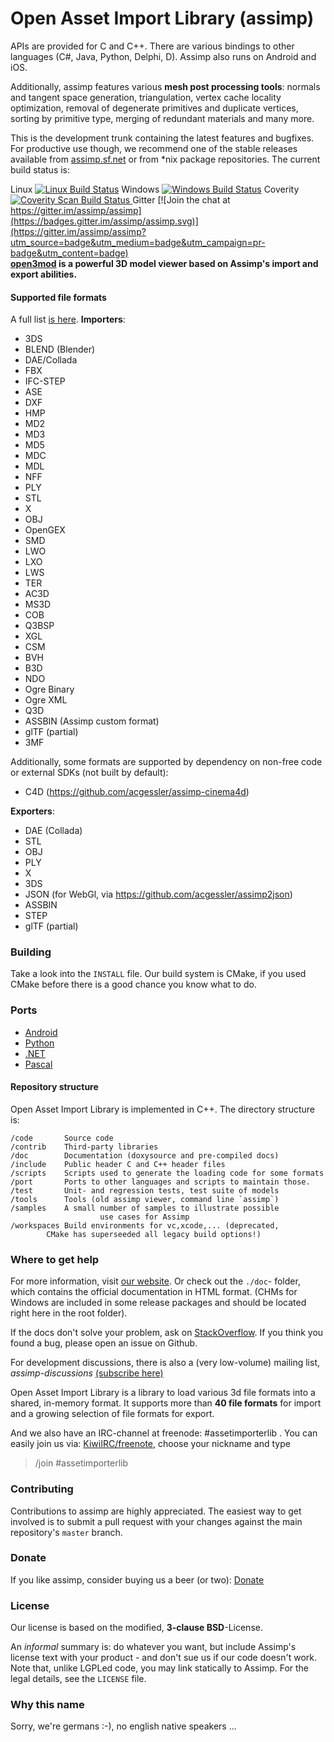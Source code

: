 Open Asset Import Library (assimp)
==================================

APIs are provided for C and C++. There are various bindings to other languages (C#, Java, Python, Delphi, D). Assimp also runs on Android and iOS.

Additionally, assimp features various __mesh post processing tools__: normals and tangent space generation, triangulation, vertex cache locality optimization, removal of degenerate primitives and duplicate vertices, sorting by primitive type, merging of redundant materials and many more.

This is the development trunk containing the latest features and bugfixes. For productive use though, we recommend one of the stable releases available from [assimp.sf.net](http://assimp.sf.net) or from *nix package repositories.
The current build status is:

Linux [![Linux Build Status](https://travis-ci.org/assimp/assimp.png)](https://travis-ci.org/assimp/assimp)
Windows [![Windows Build Status](https://ci.appveyor.com/api/projects/status/tmo433wax6u6cjp4?svg=true)](https://ci.appveyor.com/project/kimkulling/assimp)
Coverity<a href="https://scan.coverity.com/projects/5607">
  <img alt="Coverity Scan Build Status"
       src="https://scan.coverity.com/projects/5607/badge.svg"/>
</a>
Gitter [![Join the chat at https://gitter.im/assimp/assimp](https://badges.gitter.im/assimp/assimp.svg)](https://gitter.im/assimp/assimp?utm_source=badge&utm_medium=badge&utm_campaign=pr-badge&utm_content=badge)
<br>
__[open3mod](https://github.com/acgessler/open3mod) is a powerful 3D model viewer based on Assimp's import and export abilities.__

#### Supported file formats ####

A full list [is here](http://assimp.sourceforge.net/main_features_formats.html).
__Importers__:

- 3DS
- BLEND (Blender)
- DAE/Collada
- FBX
- IFC-STEP
- ASE
- DXF
- HMP
- MD2
- MD3
- MD5
- MDC
- MDL
- NFF
- PLY
- STL
- X
- OBJ
- OpenGEX
- SMD
- LWO
- LXO
- LWS  
- TER
- AC3D
- MS3D
- COB
- Q3BSP
- XGL
- CSM
- BVH
- B3D
- NDO
- Ogre Binary
- Ogre XML
- Q3D
- ASSBIN (Assimp custom format)
- glTF (partial)
- 3MF

Additionally, some formats are supported by dependency on non-free code or external SDKs (not built by default):

- C4D (https://github.com/acgessler/assimp-cinema4d)

__Exporters__:

- DAE (Collada)
- STL
- OBJ
- PLY
- X
- 3DS
- JSON (for WebGl, via https://github.com/acgessler/assimp2json)
- ASSBIN
- STEP
- glTF (partial)

### Building ###
Take a look into the `INSTALL` file. Our build system is CMake, if you used CMake before there is a good chance you know what to do.

### Ports ###
* [Android](port/AndroidJNI/README.md)
* [Python](port/PyAssimp/README.md)
* [.NET](port/AssimpNET/Readme.md)
* [Pascal](port/AssimpPascal/Readme.md)

#### Repository structure ####
Open Asset Import Library is implemented in C++. The directory structure is:

	/code		Source code
	/contrib	Third-party libraries
	/doc		Documentation (doxysource and pre-compiled docs)
	/include	Public header C and C++ header files
	/scripts 	Scripts used to generate the loading code for some formats
	/port		Ports to other languages and scripts to maintain those.
	/test		Unit- and regression tests, test suite of models
	/tools		Tools (old assimp viewer, command line `assimp`)
	/samples	A small number of samples to illustrate possible
                        use cases for Assimp
	/workspaces	Build environments for vc,xcode,... (deprecated,
			CMake has superseeded all legacy build options!)


### Where to get help ###
For more information, visit [our website](http://assimp.sourceforge.net/). Or check out the `./doc`- folder, which contains the official documentation in HTML format.
(CHMs for Windows are included in some release packages and should be located right here in the root folder).

If the docs don't solve your problem, ask on [StackOverflow](http://stackoverflow.com/questions/tagged/assimp?sort=newest). If you think you found a bug, please open an issue on Github.

For development discussions, there is also a (very low-volume) mailing list, _assimp-discussions_
  [(subscribe here)]( https://lists.sourceforge.net/lists/listinfo/assimp-discussions)

Open Asset Import Library is a library to load various 3d file formats into a shared, in-memory format. It supports more than __40 file formats__ for import and a growing selection of file formats for export.

And we also have an IRC-channel at freenode: #assetimporterlib . You can easily join us via: [KiwiIRC/freenote](https://kiwiirc.com/client/irc.freenode.net), choose your nickname and type
> /join #assetimporterlib

### Contributing ###
Contributions to assimp are highly appreciated. The easiest way to get involved is to submit
a pull request with your changes against the main repository's `master` branch.

### Donate ###
If you like assimp, consider buying us a beer (or two):
[Donate](http://sourceforge.net/donate/index.php?group_id=226462)

### License ###
Our license is based on the modified, __3-clause BSD__-License.

An _informal_ summary is: do whatever you want, but include Assimp's license text with your product -
and don't sue us if our code doesn't work. Note that, unlike LGPLed code, you may link statically to Assimp.
For the legal details, see the `LICENSE` file.

### Why this name ###
Sorry, we're germans :-), no english native speakers ...
